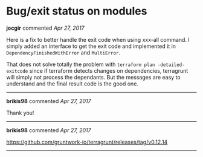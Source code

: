 # Bug/exit status on modules

**jocgir** commented *Apr 27, 2017*

Here is a fix to better handle the exit code when using xxx-all command. I simply added an interface to get the exit code and implemented it in `DependencyFinishedWithError` and `MultiError`.

That does not solve totally the problem with `terraform plan -detailed-exitcode` since if terraform detects changes on dependencies, terragrunt will simply not process the dependants. But the messages are easy to understand and the final result code is the good one.
<br />
***


**brikis98** commented *Apr 27, 2017*

Thank you!
***

**brikis98** commented *Apr 27, 2017*

https://github.com/gruntwork-io/terragrunt/releases/tag/v0.12.14
***

